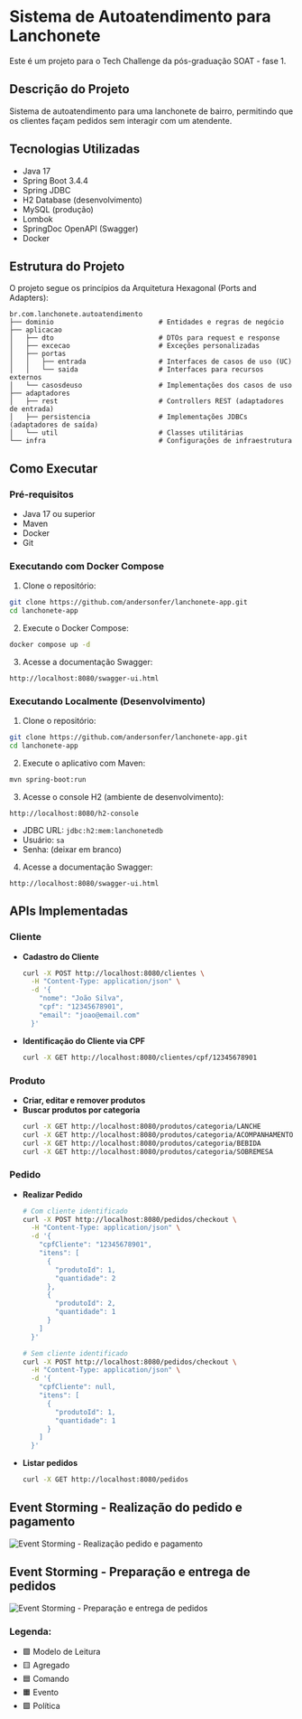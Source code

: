 # Sistema de Autoatendimento para Lanchonete

Este é um projeto para o Tech Challenge da pós-graduação SOAT - fase 1.

## Descrição do Projeto

Sistema de autoatendimento para uma lanchonete de bairro, permitindo que os clientes façam pedidos sem interagir com um atendente.

## Tecnologias Utilizadas

- Java 17
- Spring Boot 3.4.4
- Spring JDBC
- H2 Database (desenvolvimento)
- MySQL (produção)
- Lombok
- SpringDoc OpenAPI (Swagger)
- Docker

## Estrutura do Projeto

O projeto segue os princípios da Arquitetura Hexagonal (Ports and Adapters):

```
br.com.lanchonete.autoatendimento
├── dominio                          # Entidades e regras de negócio
├── aplicacao
│   ├── dto                          # DTOs para request e response
│   ├── excecao                      # Exceções personalizadas
│   ├── portas
│   │   ├── entrada                  # Interfaces de casos de uso (UC)
│   │   └── saida                    # Interfaces para recursos externos
│   └── casosdeuso                   # Implementações dos casos de uso
├── adaptadores
│   ├── rest                         # Controllers REST (adaptadores de entrada)
│   ├── persistencia                 # Implementações JDBCs (adaptadores de saída)
│   └── util                         # Classes utilitárias
└── infra                            # Configurações de infraestrutura
```

## Como Executar

### Pré-requisitos
- Java 17 ou superior
- Maven
- Docker
- Git


### Executando com Docker Compose

1. Clone o repositório:
```bash
git clone https://github.com/andersonfer/lanchonete-app.git
cd lanchonete-app
```

2. Execute o Docker Compose:
```bash
docker compose up -d
```

3. Acesse a documentação Swagger:
```
http://localhost:8080/swagger-ui.html
```

### Executando Localmente (Desenvolvimento)

1. Clone o repositório:
```bash
git clone https://github.com/andersonfer/lanchonete-app.git
cd lanchonete-app
```

2. Execute o aplicativo com Maven:
```bash
mvn spring-boot:run
```

3. Acesse o console H2 (ambiente de desenvolvimento):
```
http://localhost:8080/h2-console
```
- JDBC URL: `jdbc:h2:mem:lanchonetedb`
- Usuário: `sa`
- Senha: (deixar em branco)

4. Acesse a documentação Swagger:
```
http://localhost:8080/swagger-ui.html
```

## APIs Implementadas

### Cliente
- **Cadastro do Cliente**
  ```bash
  curl -X POST http://localhost:8080/clientes \
    -H "Content-Type: application/json" \
    -d '{
      "nome": "João Silva",
      "cpf": "12345678901",
      "email": "joao@email.com"
    }'
  ```

- **Identificação do Cliente via CPF**
  ```bash
  curl -X GET http://localhost:8080/clientes/cpf/12345678901
  ```

### Produto
- **Criar, editar e remover produtos**
- **Buscar produtos por categoria**
  ```bash
  curl -X GET http://localhost:8080/produtos/categoria/LANCHE
  curl -X GET http://localhost:8080/produtos/categoria/ACOMPANHAMENTO
  curl -X GET http://localhost:8080/produtos/categoria/BEBIDA
  curl -X GET http://localhost:8080/produtos/categoria/SOBREMESA
  ```

### Pedido
- **Realizar Pedido**
  ```bash
  # Com cliente identificado
  curl -X POST http://localhost:8080/pedidos/checkout \
    -H "Content-Type: application/json" \
    -d '{
      "cpfCliente": "12345678901",
      "itens": [
        {
          "produtoId": 1,
          "quantidade": 2
        },
        {
          "produtoId": 2,
          "quantidade": 1
        }
      ]
    }'

  # Sem cliente identificado
  curl -X POST http://localhost:8080/pedidos/checkout \
    -H "Content-Type: application/json" \
    -d '{
      "cpfCliente": null,
      "itens": [
        {
          "produtoId": 1,
          "quantidade": 1
        }
      ]
    }'
  ```

- **Listar pedidos**
  ```bash
  curl -X GET http://localhost:8080/pedidos
  ```

## Event Storming - Realização do pedido e pagamento

![Event Storming - Realização pedido e pagamento](./diagramas_ddd/event-storming-realizar-pedido.svg)

## Event Storming - Preparação e entrega de pedidos

![Event Storming - Preparação e entrega de pedidos](./diagramas_ddd/event-storming-preparar-pedido.svg)

### Legenda:
- 🟩 Modelo de Leitura
- 🟨 Agregado
- 🟦 Comando
- 🟧 Evento
- 🟪 Política
